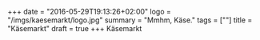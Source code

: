 +++
date = "2016-05-29T19:13:26+02:00"
logo = "/imgs/kaesemarkt/logo.jpg"
summary = "Mmhm, Käse."
tags = [""]
title = "Käsemarkt"
draft = true
+++
Käsemarkt

